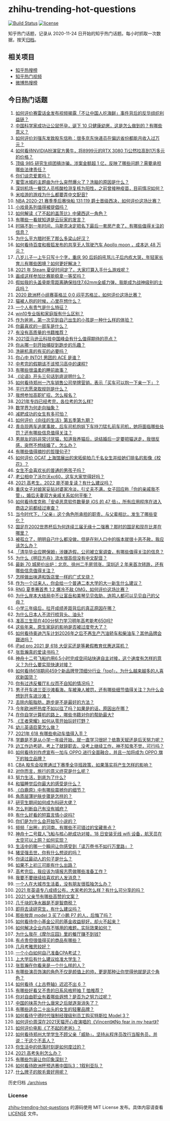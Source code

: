 # zhihu-trending-hot-questions

[![Build Status](https://github.com/justjavac/zhihu-trending-hot-questions/workflows/ci/badge.svg?branch=master)](https://github.com/justjavac/zhihu-trending-hot-questions/actions)
[![license](https://img.shields.io/github/license/justjavac/zhihu-trending-hot-questions)](https://github.com/justjavac/zhihu-trending-hot-questions/blob/master/LICENSE)

知乎热门话题，记录从 2020-11-24 日开始的知乎热门话题。每小时抓取一次数据，按天[归档](./archives)。

## 相关项目

- [知乎热搜榜](https://github.com/justjavac/zhihu-trending-top-search)
- [知乎热门视频](https://github.com/justjavac/zhihu-trending-hot-video)
- [微博热搜榜](https://github.com/justjavac/weibo-trending-hot-search)

## 今日热门话题

<!-- BEGIN -->
<!-- 最后更新时间 Sat Jun 19 2021 15:07:36 GMT+0800 (China Standard Time) -->

1. [如何评价赛雷话金发布视频揭露「不让中国人吃海鲜」事件背后的反华组织利益链？](https://www.zhihu.com/question/465827983)
2. [中国科学家成功让公鼠怀孕，诞下 10
   只健康幼崽，这是怎么做到的？有哪些意义？](https://www.zhihu.com/question/465862552)
3. [如何评价刘强东发致股东信称：很多京东快递员在偏远省份都能月收入过万元？](https://www.zhihu.com/question/465738678)
4. [如何看待NVIDIA扮演官方黄牛，将8999元的RTX 3080
   Ti公然拉高到1万多元的价格？](https://www.zhihu.com/question/465351692)
5. [顶级 985 研究生组团搞诈骗，涉案金额超 1
   亿，反映了哪些问题？需要承担哪些法律责任？](https://www.zhihu.com/question/465557339)
6. [你们谈恋爱累吗？](https://www.zhihu.com/question/399471584)
7. [蜜雪冰城的主题曲为什么突然爆火了？洗脑的原因是什么？](https://www.zhihu.com/question/464996660)
8. [深圳机场一餐饮人员核酸检测复核为阳性，之前曾接种疫苗，目前情况如何？](https://www.zhihu.com/question/465742318)
9. [米哈游的游戏为什么都要弄中文配音?](https://www.zhihu.com/question/464834809)
10. [NBA 2020-21 赛季季后赛快船 131:119
    爵士晋级西决，如何评价这场比赛？](https://www.zhihu.com/question/465889198)
11. [小戏骨系列值得被提倡吗？](https://www.zhihu.com/question/354286546)
12. [如何解读《了不起的盖茨比》中黛西这一角色？](https://www.zhihu.com/question/464349748)
13. [有哪些一看就知道是云玩家的发言？](https://www.zhihu.com/question/458895664)
14. [时隔不到一年时间，马斯克决定把名下最后一套房产卖了，有哪些值得关注的信息？](https://www.zhihu.com/question/465124442)
15. [为什么平方腊时死了那么多梁山好汉？](https://www.zhihu.com/question/459476694)
16. [如何看待百度和极狐发布的共享无人驾驶汽车 Apollo moon ，成本达 48
    万元？](https://www.zhihu.com/question/465491193)
17. [八岁儿子一上午只写十个字，重庆 90
    后妈妈吼骂儿子后内疚大哭，年轻家长育儿有哪些困境？如何更好解决？](https://www.zhihu.com/question/465723069)
18. [2021 年 Steam 夏促时间定了，大家打算入手什么游戏呢？](https://www.zhihu.com/question/456973633)
19. [画成这样参加比赛能稳拿一等奖吗？](https://www.zhihu.com/question/460339045)
20. [假如我的头盖骨能零距离确保挡住7.62mm全威力弹，我能成为战神级别的士兵吗？](https://www.zhihu.com/question/444459120)
21. [2020 欧洲杯小组赛英格兰 0:0
    闷平苏格兰，如何评价这场比赛？](https://www.zhihu.com/question/465869044)
22. [猫被人抱的时候，心里在想什么？](https://www.zhihu.com/question/463390158)
23. [一个人有贵气是什么特征？](https://www.zhihu.com/question/61071183)
24. [win10专业版和家庭版有什么区别？](https://www.zhihu.com/question/51633999)
25. [作为爸爸，第一次见到自己出生的小孩是一种什么样的体验？](https://www.zhihu.com/question/352453251)
26. [你最喜欢的一部车是什么？](https://www.zhihu.com/question/433083128)
27. [有没有高质量的书籍推荐？](https://www.zhihu.com/question/458685685)
28. [2021亚马逊云科技中国峰会有什么值得期待的亮点？](https://www.zhihu.com/question/465722407)
29. [你从哪一刻开始捕捉到跑步的乐趣？](https://www.zhihu.com/question/465706482)
30. [洗碗机真的有买的必要吗？](https://www.zhihu.com/question/460686191)
31. [你心中 INTO1 男团的 ACE 是谁？](https://www.zhihu.com/question/457313739)
32. [中考完的假期该不该预习高中的课程?](https://www.zhihu.com/question/465192310)
33. [有哪些很温柔的睡前故事？](https://www.zhihu.com/question/412080562)
34. [《论语》开头三句话到底说明什么？](https://www.zhihu.com/question/458542584)
35. [如何看待郑州一汽车销售公司举牌营销，表示「买车可以抱一下亲一下」？](https://www.zhihu.com/question/465898157)
36. [平行志愿录取规则是什么？](https://www.zhihu.com/question/329519343)
37. [我想参加高职扩招，怎么报名？](https://www.zhihu.com/question/458784955)
38. [2021年专四已经考完，各位考的怎么样?](https://www.zhihu.com/question/465911645)
39. [数学界为何走向抽象？](https://www.zhihu.com/question/389083941)
40. [减肥成功的女生有多可怕？](https://www.zhihu.com/question/286406704)
41. [如何评价《向往的生活》第五季第九期？](https://www.zhihu.com/question/465821181)
42. [青岛现两车追尾事故，后车司机抱娃下车持刀猛扎前车司机，她将面临哪些处罚？还有哪些信息值得关注？](https://www.zhihu.com/question/465539331)
43. [男朋友的妈非常讨厌猫，知道我养猫后，说结婚后一定要把猫送走，我很反感，突然不想结婚了，怎么办？](https://www.zhihu.com/question/458232041)
44. [有哪些值得摘抄的哲理句子?](https://www.zhihu.com/question/431469321)
45. [如何评价 OCAT
    上海馆展出的宋拓偷拍几千名女生并给她们排名的影像《校花》？](https://www.zhihu.com/question/464804506)
46. [女生不会喜欢长的普通的男孩子吗？](https://www.zhihu.com/question/463537285)
47. [老公相中了沃尔沃xc60，这车大家觉得好吗？](https://www.zhihu.com/question/423496101)
48. [2021 高考生，2022 能不能复读？有什么建议吗？](https://www.zhihu.com/question/406923647)
49. [重庆女子对娘家妥贴对婆家冷淡，引丈夫不满，女子回应称「你的亲戚我不管」，婚后夫妻双方亲戚关系如何平衡？](https://www.zhihu.com/question/465303509)
50. [如何看待库克称「安卓恶意软件数量是 iOS 的 47
    倍」，所有应用程序在进入商店之前都经过审查？](https://www.zhihu.com/question/465597634)
51. [当今时代下，「父亲」这个角色所承担的职责，与父辈相比，发生了哪些变化？](https://www.zhihu.com/question/464399707)
52. [国足在2002世界杯后为何连续三届无缘十二强赛？那时的国足和现在比差在哪里？](https://www.zhihu.com/question/465257051)
53. [被孤立了，明明自己什么都没做，但是在别人口中的版本就很十恶不赦，我应该怎么办？](https://www.zhihu.com/question/462683611)
54. [「清华毕业应聘保姆」涉嫌造假，公司被立案调查，有哪些值得关注的信息？](https://www.zhihu.com/question/465302863)
55. [为什么《明日方舟》流水很高但没有中文配音？](https://www.zhihu.com/question/456723907)
56. [最新 70 城房价出炉：北京、徐州二手房领涨，深圳近 2
    年来首次转跌，还有哪些信息值得关注？](https://www.zhihu.com/question/465523037)
57. [怎样做出味道和饭店里一样的广式叉烧？](https://www.zhihu.com/question/39424451)
58. [作为一个过来人，你会给一个普通二本大学的大一新生什么建议？](https://www.zhihu.com/question/344637747)
59. [RNG 夏季赛首秀 1:2 爆冷不敌 OMG，如何评价这场比赛？](https://www.zhihu.com/question/465769063)
60. [为什么岸本大结局中不让富岳和美琴见见佐助，连鸣人都可以见见自己的父母？](https://www.zhihu.com/question/463875382)
61. [小学三年级后，拉开成绩差距背后的真正原因在哪？](https://www.zhihu.com/question/459347986)
62. [为什么日本人不流行梳背头、油头?](https://www.zhihu.com/question/335817516)
63. [准高三生现在400分努力学习明年高考能考650吗?](https://www.zhihu.com/question/464324966)
64. [这些年来，原生家庭的影响是否被过度夸大了？](https://www.zhihu.com/question/465550203)
65. [如何看待奥迪汽车计划2026年之后不再生产汽油轿车和柴油车？其他品牌会跟进吗？](https://www.zhihu.com/question/465729299)
66. [iPad pro 2021 是 618
    大促买还是等暑假教育优惠送耳机？](https://www.zhihu.com/question/455896469)
67. [张哲瀚真的爱读书吗？](https://www.zhihu.com/question/464735151)
68. [神舟十二号飞船约用6.5小时完成空间站快速自主对接，这个速度有怎样的意义？为什么要实现快速对接？](https://www.zhihu.com/question/465622134)
69. [如何看待618期间459个新品牌登顶细分行业「top1」，为什么越来越多的人喜欢新国货？](https://www.zhihu.com/question/465576651)
70. [你有过违反餐厅礼仪而不自知的情况吗？](https://www.zhihu.com/question/465084914)
71. [男子开车进三亚沙滩看海，车被淹人被罚，还有哪些细节值得关注？为什么会想到开车进沙滩？](https://www.zhihu.com/question/465091122)
72. [去除内脏脂肪，跑步是不是最好的方法？](https://www.zhihu.com/question/427095682)
73. [今年欧洲杯热度不如以往了吗？如果是的话，原因出在哪？](https://www.zhihu.com/question/464561713)
74. [在你自学计算机的路上，哪些书籍对你的帮助最大?](https://www.zhihu.com/question/421913237)
75. [《王者荣耀》如何从零开始玩好打野？](https://www.zhihu.com/question/311865436)
76. [幼儿英语启蒙怎么做？](https://www.zhihu.com/question/284647318)
77. [2021年 618 有哪些电动车值得入手？](https://www.zhihu.com/question/459895976)
78. [学霸是不是从小学一年级开始，就一直学习很好？依靠天赋还是后天努力呢？](https://www.zhihu.com/question/463736962)
79. [边工作边考研，考上了就辞职去，没考上继续工作，神不知鬼不觉，可行吗？](https://www.zhihu.com/question/324039053)
80. [如何看待刘作虎宣布一加与 OPPO 进行全面融合，并且一加将成为 OPPO
    旗下的独立品牌？](https://www.zhihu.com/question/465399919)
81. [CBA
    股东会投票通过下赛季全华班政策，如果落实将产生怎样的影响？](https://www.zhihu.com/question/465741384)
82. [对你而言，旅行的意义终究是什么呢？](https://www.zhihu.com/question/463033557)
83. [努力生活，到底为了什么?](https://www.zhihu.com/question/463790191)
84. [和猫睡觉后你最大的感受是什么？](https://www.zhihu.com/question/450683482)
85. [《白鹿原》中有哪些震撼你的细节？](https://www.zhihu.com/question/414015136)
86. [角质层薄护肤步骤是怎样的？](https://www.zhihu.com/question/463821732)
87. [研究生期间如何成为科研大佬？](https://www.zhihu.com/question/458196603)
88. [怎么判断自己有没有城府？](https://www.zhihu.com/question/275606514)
89. [有什么好看的短篇言情小说吗?](https://www.zhihu.com/question/330388045)
90. [你们是为什么会开始写小说的？](https://www.zhihu.com/question/461225225)
91. [频频「出圈」的河南，有哪些不可错过的宝藏景点？](https://www.zhihu.com/question/465291795)
92. [神舟十二号载人飞船与核心舱成功对接，18 日安装无线 wifi
    设备，航天员在太空可以上网？如何实现？](https://www.zhihu.com/question/465721875)
93. [生活中的哪一个瞬间让你感受到「读万卷书不如行万里路」？](https://www.zhihu.com/question/465112962)
94. [猪坚强去世，你有什么想说的吗？](https://www.zhihu.com/question/465475186)
95. [你读过最动人的句子是什么？](https://www.zhihu.com/question/457277397)
96. [如果不上初三可能有什么出路？](https://www.zhihu.com/question/464755406)
97. [高考完后，我应该为填报志愿做哪些准备工作？](https://www.zhihu.com/question/463900577)
98. [我要不要继续给喜欢的人发消息？](https://www.zhihu.com/question/378353180)
99. [一个人在大城市生活着，没有朋友很孤独怎么办？](https://www.zhihu.com/question/33276612)
100. [2021
     年英语专八成绩公布，大家考的怎么样？有什么可分享的吗？](https://www.zhihu.com/question/465569085)
101. [2021 父亲节有哪些高赞的文案？](https://www.zhihu.com/question/465116511)
102. [几千块的净水器是不是智商税？](https://www.zhihu.com/question/312697336)
103. [即将去读研究生，有什么建议吗？](https://www.zhihu.com/question/455377407)
104. [那些放弃 model 3 买了小鹏 P7 的人，后悔了吗？](https://www.zhihu.com/question/465497314)
105. [如何看待中小基金公司的基金收益挺好，却火不起来？](https://www.zhihu.com/question/465568314)
106. [如何解决企业内存不够用的难题，实际效果如何？](https://www.zhihu.com/question/465589982)
107. [为什么我在《摩尔庄园》里的餐厅赚不到钱?](https://www.zhihu.com/question/464607513)
108. [有点贵但很值得买的商品有哪些？](https://www.zhihu.com/question/23136740)
109. [几月考雅思较好？](https://www.zhihu.com/question/343303053)
110. [一个小白如何自己准备CPA考试？](https://www.zhihu.com/question/312410367)
111. [上大学后有什么建议给准大学生？](https://www.zhihu.com/question/49396543)
112. [张哲瀚在你看来是一个什么样的人？](https://www.zhihu.com/question/452636694)
113. [有哪些演员饰演的角色不仅是颜值上的帅，更是那种让你觉得他就是这个角色？](https://www.zhihu.com/question/464498742)
114. [如何看待《上古卷轴》迟迟不出 6 ？](https://www.zhihu.com/question/428760134)
115. [有哪些好看又不贵的日系风格短袖 T 恤推荐？](https://www.zhihu.com/question/267880033)
116. [你对自由职业有着哪些遐想？是否为之努力过呢？](https://www.zhihu.com/question/465140417)
117. [中国的抹茶为什么唐宋之后就逐渐消失了？](https://www.zhihu.com/question/22132630)
118. [有哪些适合二十出头的女生的轻奢品牌？](https://www.zhihu.com/question/50108354)
119. [如何看待宁德时代强制经理级别员工购买特斯拉 Model 3？](https://www.zhihu.com/question/465498143)
120. [如何评价周深在2021天猫开心夜演唱的《Vincent》《No fear in my
     heart》?](https://www.zhihu.com/question/465520401)
121. [如何评价电影《了不起的老爸》？](https://www.zhihu.com/question/452034545)
122. [如何看待郑州大学学生不顾父亲「威胁」，坚持从程序员改行当服务员，并说：干这个不丢人？](https://www.zhihu.com/question/465534726)
123. [你生活中的低落时刻是如何度过的？](https://www.zhihu.com/question/463532570)
124. [2021 高考失利怎么办？](https://www.zhihu.com/question/463989277)
125. [有哪些包装让你印象深刻？](https://www.zhihu.com/question/465430655)
126. [如何看待欧洲杯预选赛中国队3：1叙利亚队？](https://www.zhihu.com/question/465257936)
127. [什么牌子的脱毛膏好用呢？](https://www.zhihu.com/question/20299398)

<!-- END -->

历史归档 [./archives](./archives)

### License

[zhihu-trending-hot-questions](https://github.com/justjavac/zhihu-trending-hot-questions)
的源码使用 MIT License 发布。具体内容请查看 [LICENSE](./LICENSE) 文件。
